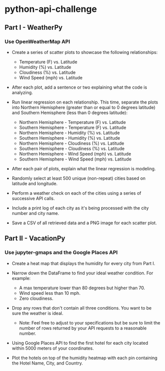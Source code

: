 # python-api-challenge

## Part I - WeatherPy

### Use OpenWeatherMap API
- Create a series of scatter plots to showcase the following relationships:
  - Temperature (F) vs. Latitude
  - Humidity (%) vs. Latitude
  - Cloudiness (%) vs. Latitude
  - Wind Speed (mph) vs. Latitude

- After each plot, add a sentence or two explaining what the code is analyzing.

- Run linear regression on each relationship. This time, separate the plots into Northern Hemisphere (greater than or equal to 0 degrees latitude) and Southern Hemisphere (less than 0 degrees latitude):

  - Northern Hemisphere - Temperature (F) vs. Latitude
  - Southern Hemisphere - Temperature (F) vs. Latitude
  - Northern Hemisphere - Humidity (%) vs. Latitude
  - Southern Hemisphere - Humidity (%) vs. Latitude
  - Northern Hemisphere - Cloudiness (%) vs. Latitude
  - Southern Hemisphere - Cloudiness (%) vs. Latitude
  - Northern Hemisphere - Wind Speed (mph) vs. Latitude
  - Southern Hemisphere - Wind Speed (mph) vs. Latitude

- After each pair of plots, explain what the linear regression is modeling. 

- Randomly select at least 500 unique (non-repeat) cities based on latitude and longitude.
- Perform a weather check on each of the cities using a series of successive API calls.
- Include a print log of each city as it's being processed with the city number and city name.
- Save a CSV of all retrieved data and a PNG image for each scatter plot.


## Part II - VacationPy

### Use jupyter-gmaps and the Google Places API 

- Create a heat map that displays the humidity for every city from Part I.

- Narrow down the DataFrame to find your ideal weather condition. For example:
  - A max temperature lower than 80 degrees but higher than 70.
  - Wind speed less than 10 mph.
  - Zero cloudiness.


- Drop any rows that don't contain all three conditions. You want to be sure the weather is ideal.
  - Note: Feel free to adjust to your specifications but be sure to limit the number of rows returned by your API requests to a reasonable number.

- Using Google Places API to find the first hotel for each city located within 5000 meters of your coordinates.

- Plot the hotels on top of the humidity heatmap with each pin containing the Hotel Name, City, and Country.
